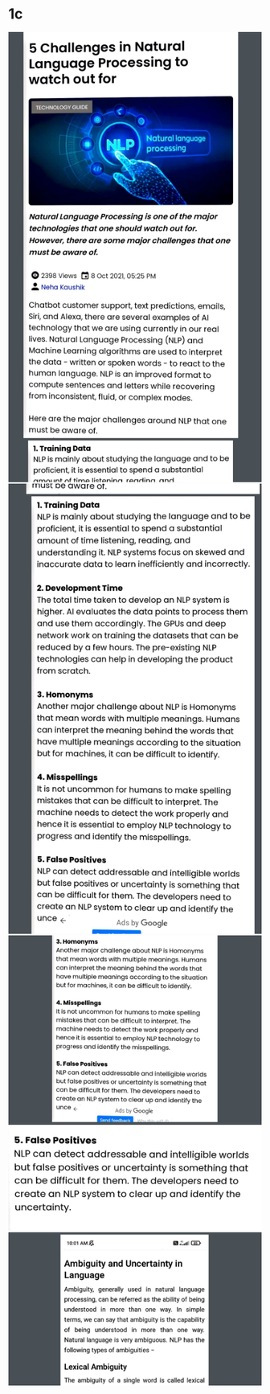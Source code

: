 # 1c
<!DOCTYPE html>
<html lang="en">
<head>
    <meta charset="UTF-8">
    <meta http-equiv="X-UA-Compatible" content="IE=edge">
    <meta name="viewport" content="width=device-width, initial-scale=1.0">
    <title>Document</title>
</head>
<body>
   
   <img src="1 (1).jpeg" alt=""><br>
   <img src="1 (2).jpeg" alt=""><br>
   <img src="1 (3).jpeg" alt=""><br>
   

   
   
   
   
    
   
</body>
</html>
